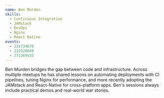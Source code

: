 ```yaml
---
name: Ben Murden
skills:
  - Continuous Integration
  - JAMstack
  - DevOps
  - Nginx
  - React Native
events:
  - 231734870
  - 232528649
  - 271369535
---
```


Ben Murden bridges the gap between code and infrastructure. Across multiple meetups he has shared lessons on automating deployments with CI pipelines, tuning Nginx for performance, and more recently adopting the JAMstack and React-Native for cross-platform apps. Ben's sessions always include practical demos and real-world war stories.
